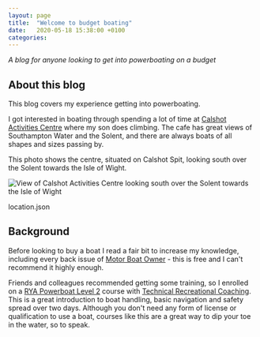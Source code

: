 ```yaml
---
layout: page
title:  "Welcome to budget boating"
date:   2020-05-18 15:38:00 +0100
categories:
---
```

*A blog for anyone looking to get into powerboating on a budget*

## About this blog
This blog covers my experience getting into powerboating.

I got interested in boating through spending a lot of time at [Calshot Activities Centre](https://www.hants.gov.uk/thingstodo/outdoorcentres/ourcentres/calshot) where my son does climbing. The cafe has great views of Southampton Water and the Solent, and there are always boats of all shapes and sizes passing by.

This photo shows the centre, situated on Calshot Spit, looking south over the Solent towards the Isle of Wight.

![View of Calshot Activities Centre looking south over the Solent towards the Isle of Wight](/budget-boating/images/calshot.jpg)

location.json

<script src="https://embed.github.com/view/geojson/gdunlop/gdunlop.github.io/budget-boating/master/location.geojson?height=400&width=500"></script>

## Background
Before looking to buy a boat I read a fair bit to increase my knowledge, including every back issue of [Motor Boat Owner](http://www.motorboatowner.co.uk) - this is free and I can't recommend it highly enough.

Friends and colleagues recommended getting some training, so I enrolled on a [RYA Powerboat Level 2](https://www.rya.org.uk/courses-training/courses/powerboat/Pages/level-2.aspx) course with [Technical Recreational Coaching](https://www.technical-recreational-coaching.co.uk). This is a great introduction to boat handling, basic navigation and safety spread over two days. Although you don't need any form of license or qualification to use a boat, courses like this are a great way to dip your toe in the water, so to speak.
